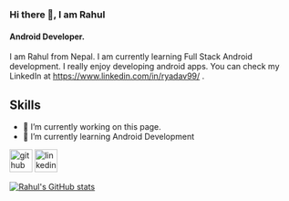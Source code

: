 ### Hi there 👋, I am Rahul
#### Android Developer.
I am Rahul from Nepal. I am currently learning Full Stack Android development. I really enjoy developing android apps. You can check my LinkedIn at https://www.linkedin.com/in/ryadav99/ .

## Skills

- 🔭 I’m currently working on this page. 
- 🌱 I’m currently learning Android Development 


[<img src='https://cdn.jsdelivr.net/npm/simple-icons@3.0.1/icons/github.svg' alt='github' height='40'>](https://github.com/rahul-53)  [<img src='https://cdn.jsdelivr.net/npm/simple-icons@3.0.1/icons/linkedin.svg' alt='linkedin' height='40'>](https://www.linkedin.com/in/ryadav99/)  




[![Rahul's GitHub stats](https://github-readme-stats.vercel.app/api?username=rahul-53)](https://github.com/anuraghazra/github-readme-stats)
